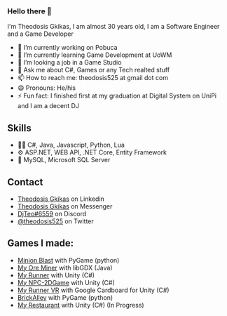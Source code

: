 ### Hello there 👋
I'm Theodosis Gkikas, I am almost 30 years old, I am a Software Engineer and a Game Developer


- 🔭 I’m currently working on Pobuca
- 🌱 I’m currently learning Game Development at UoWM
- 👯 I’m looking a job in a Game Studio
- 💬 Ask me about C#, Games or any Tech realted stuff
- 📫 How to reach me: theodosis525 at gmail dot com
- 😄 Pronouns: He/his
- ⚡ Fun fact: I finished first at my graduation at Digital System on UniPi and I am a decent DJ

## Skills
- 👨‍💻 C#, Java, Javascript, Python, Lua
- ⚙️ ASP.NET, WEB API, .NET Core, Entity Framework
- 💽 MySQL, Microsoft SQL Server

## Contact
- [Theodosis Gkikas](https://www.linkedin.com/in/theodosis-gkikas-85b151161/) on Linkedin
- [Theodosis Gkikas](https://m.me/theodosis.ghikas) on Messenger
- [DjTeo#6559](https://discordapp.com/users/268792651610849290) on Discord
- [@theodosis525](https://twitter.com/theodosis525) on Twitter


## Games I made:
- [Minion Blast](https://github.com/DjTeo/Minions-Blast) with PyGame (python)
- [My Ore Miner](https://play.google.com/store/apps/details?id=ptixiaki.tghikas.myoreminer) with libGDX (Java)
- [My Runner](https://github.com/DjTeo/MyRunner) with Unity (C#)
- [My NPC-2DGame](https://github.com/DjTeo/MyNPC-2DGame) with Unity (C#)
- [My Runner VR](https://youtu.be/OwZTo13pFoY) with Google Cardboard for Unity (C#)
- [BrickAlley](https://github.com/DjTeo/BrickAlley) with PyGame (python)
- [My Restaurant](https://youtu.be/PIyXKygx0nk) with Unity (C#) (In Progress)
